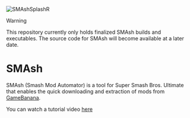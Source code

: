 ![SMAshSplashR](https://github.com/Gapva/SMAsh/assets/90116898/11fe6aa4-5158-415d-828a-f0a4012ee02b)

>[!WARNING]
>This repository currently only holds finalized SMAsh builds and executables.
>The source code for SMAsh will become available at a later date.

# SMAsh
SMAsh (Smash Mod Automator) is a tool for Super Smash Bros. Ultimate that enables the quick downloading and extraction of mods from [GameBanana](https://gamebanana.com/games/6498).

You can watch a tutorial video [here](https://youtu.be/8icbrwXaVew)
